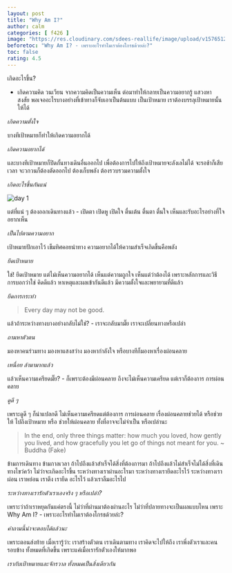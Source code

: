 ```yaml
---
layout: post
title: "Why Am I?"
author: calm
categories: [ f426 ]
image: "https://res.cloudinary.com/sdees-reallife/image/upload/v1576512225/IMG_20191216_183853.jpg"
beforetoc: "Why Am I? - เพราะอะไรทำไมเราต้องโกรธด้วยล่ะ?"
toc: false
rating: 4.5
---
```

เกิดอะไรขึ้น?

- เกิดความคิด วนเวียน จากความคิดเป็นความเห็น ต่อมาทำให้กลายเป็นความอยากรู้ แสวงหา สงสัย พอเจออะไรบางอย่างที่เข้าทางก็จับเอาเป็นต้นแบบ เป็นเป้าหมาย เราต้องบรรลุเป้าหมายนั้นให้ได้

*เกิดความตั้งใจ*

บางทีเป้าหมายก็ทำให้เกิดความอยากได้

*เกิดความอยากได้*

และบางทีเป้าหมายก็ปิดกั้นทางเดินอื่นออกไป เพื่อต้องการไปให้ถึงเป้าหมายจะลังเลไม่ได้ จะรอช้าก็เสียเวลา จะวกวนก็ต้องตัดออกไป ต้องเก็บพลัง ต้องรวบรวมความตั้งใจ

*เกิดอะไรขึ้นกันแน่*

![day 1](https://res.cloudinary.com/sdees-reallife/image/upload/v1585925277/IMG_20200403_180509_864.jpg)

แต่ที่แน่ ๆ ต้องออกเดินทางแล้ว - เปิดตา เปิดหู เปิดใจ ตื่นเต้น ตื่นตา ตื่นใจ เห็นและรับอะไรอย่างที่ใจอยากเห็น

*เป็นไปตามความอยาก*

เป้าหมายปักเอาไว้ เข็มทิศคอยนำทาง ความอยากได้ให้ความสำเร็จเกิดขึ้นคือพลัง

*ยึดเป้าหมาย*

ใช่! ยึดเป้าหมาย แต่ไม่เห็นความอยากได้ เห็นแต่ความถูกใจ เห็นแต่ว่าต้องได้ เพราะหลักการและวิธีการบอกว่าใช่ คิดดีแล้ว หาเหตุและผลเข้ากันดีแล้ว มีความตั้งใจและพยายามที่ดีแล้ว

*ยึดการกระทำ*

> Every day may not be good.

แล้วถ้าระหว่างทางบางอย่างกลับไม่ใช่? - เราจะกลับมามั๊ย เราจะเปลี่ยนทางหรือเปล่า

*ถามหาตัวตน*

มองหาคนร่วมทาง มองหาแสงสว่าง มองหากำลังใจ หรือบางทีก็มองหาเรื่องผ่อนคลาย

*เหนื่อย ล้ามามากแล้ว*

แล้วเห็นความเครียดมั๊ย? - ก็เพราะต้องมีผ่อนคลาย ถึงจะไม่เห็นความเครียด แต่เราก็ต้องการ การผ่อนคลาย

*ดูดี ๆ*

เพราะดูดี ๆ ก็น่าแปลกดี ไม่เห็นความเครียดแต่ต้องการ การผ่อนคลาย เรื่องผ่อนคลายช่วยได้ หรือช่วยให้ ไปถึงเป้าหมาย หรือ ช่วยให้ผ่อนคลาย ทั้งที่อาจจะไม่จำเป็น หรือเปล่านะ

> In the end, only three things matter: how much you loved, how gently you lived, and how gracefully you let go of things not meant for you. ~ Buddha (Fake)

ข้ามการเดินทาง ข้ามกาลเวลา ถ้าไปถึงแล้วสำเร็จได้สิ่งที่ต้องการมา ถ้าไปถึงแล้วไม่สำเร็จไม่ได้สิ่งที่เดินทางไขว่คว้า ไม่ว่าจะเกิดอะไรขึ้น ระหว่างทางเราผ่านอะไรมา ระหว่างทางเรายึดอะไรไว้ ระหว่างทางเราผ่อน เราหย่อน เราตึง เรายึด อะไรไว้ แล้วเราลืมอะไรไป

*ระหว่างทางเรารักตัวเราเองจริง ๆ หรือเปล่า?*

เพราะว่าถ้าเราหยุดกันแค่ตรงนี้ ไม่ว่าที่ผ่านมาต้องผ่านอะไร ไม่ว่าที่ปลายทางจะเป็นผลแบบไหน เพราะ Why Am I? - เพราะอะไรทำไมเราต้องโกรธด้วยล่ะ?

*คำถามนี้น่าจะตอบได้แล้วนะ*

เพราะตอนส่งท้าย เมื่อเรารู้ว่า: เราสร้างตัวตน เราเดินตามทาง เราคิดจะไปให้ถึง เราพึ่งตัวเราและคนรอบข้าง ทั้งหมดที่เกิดขึ้น เพราะแค่เมื่อเรารักตัวเองให้มากพอ

*เรากับเป้าหมายและจักรวาล ทั้งหมดเป็นสิ่งเดียวกัน*
